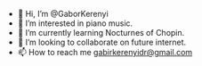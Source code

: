 - 👋 Hi, I’m @GaborKerenyi
- 👀 I’m interested in piano music.
- 🌱 I’m currently learning Nocturnes of Chopin.
- 💞️ I’m looking to collaborate on future internet.
- 📫 How to reach me gabirkerenyidr@gmail.com

<!---
GaborKerenyi/GaborKerenyi is a ✨ special ✨ repository because its `README.md` (this file) appears on your GitHub profile.
You can click the Preview link to take a look at your changes.
--->
